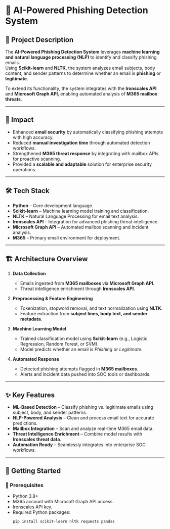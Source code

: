 # 🤖 AI-Powered Phishing Detection System  

## 📌 Project Description  
The **AI-Powered Phishing Detection System** leverages **machine learning and natural language processing (NLP)** to identify and classify phishing emails.  
Using **Scikit-learn** and **NLTK**, the system analyzes email subjects, body content, and sender patterns to determine whether an email is **phishing** or **legitimate**.  

To extend its functionality, the system integrates with the **Ironscales API** and **Microsoft Graph API**, enabling automated analysis of **M365 mailbox threats**.  

---

## 🚀 Impact  
- Enhanced **email security** by automatically classifying phishing attempts with high accuracy.  
- Reduced **manual investigation time** through automated detection workflows.  
- Strengthened **M365 threat response** by integrating with mailbox APIs for proactive scanning.  
- Provided a **scalable and adaptable** solution for enterprise security operations.  

---

## 🛠️ Tech Stack  
- **Python** – Core development language.  
- **Scikit-learn** – Machine learning model training and classification.  
- **NLTK** – Natural Language Processing for email text analysis.  
- **Ironscales API** – Integration for advanced phishing threat intelligence.  
- **Microsoft Graph API** – Automated mailbox scanning and incident analysis.  
- **M365** – Primary email environment for deployment.  

---

## 🏗️ Architecture Overview  
1. **Data Collection**  
   - Emails ingested from **M365 mailboxes** via **Microsoft Graph API**.  
   - Threat intelligence enrichment through **Ironscales API**.  

2. **Preprocessing & Feature Engineering**  
   - Tokenization, stopword removal, and text normalization using **NLTK**.  
   - Feature extraction from **subject lines, body text, and sender metadata**.  

3. **Machine Learning Model**  
   - Trained classification model using **Scikit-learn** (e.g., Logistic Regression, Random Forest, or SVM).  
   - Model predicts whether an email is *Phishing* or *Legitimate*.  

4. **Automated Response**  
   - Detected phishing attempts flagged in **M365 mailboxes**.  
   - Alerts and incident data pushed into SOC tools or dashboards.  

---

## ✨ Key Features  
- **ML-Based Detection** – Classify phishing vs. legitimate emails using subject, body, and sender patterns.  
- **NLP-Powered Analysis** – Clean and process email text for accurate predictions.  
- **Mailbox Integration** – Scan and analyze real-time M365 email data.  
- **Threat Intelligence Enrichment** – Combine model results with **Ironscales threat data**.  
- **Automation Ready** – Seamlessly integrates into enterprise SOC workflows.  

---

## 📖 Getting Started  

### 🔧 Prerequisites  
- Python 3.8+  
- M365 account with Microsoft Graph API access.  
- Ironscales API key.  
- Required Python packages:  
  ```bash
  pip install scikit-learn nltk requests pandas
